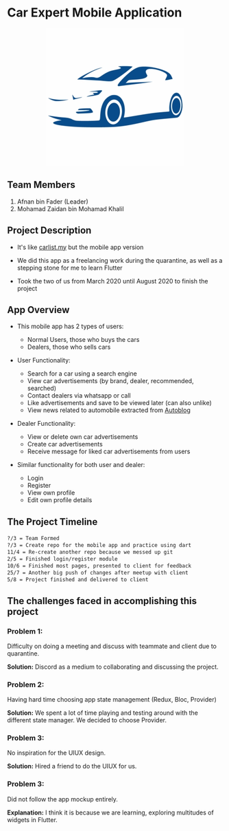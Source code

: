 # Car Expert Mobile Application

<p align = "center">
    <img src = https://github.com/mhdzidannn/Car-Expert/blob/master/android/app/src/main/res/mipmap-hdpi/login.png?raw=true>
</p>

## Team Members

1. Afnan bin Fader (Leader)
2. Mohamad Zaidan bin Mohamad Khalil


## Project Description

-	It's like [carlist.my](https://www.carlist.my/) but the mobile app version

-	We did this app as a freelancing work during the quarantine, as well as a stepping stone for me to learn Flutter

-	Took the two of us from March 2020 until August 2020 to finish the project

## App Overview

- This mobile app has 2 types of users:

    -  Normal Users, those who buys the cars
    -  Dealers, those who sells cars

- User Functionality:

    -  Search for a car using a search engine
    -  View car advertisements (by brand, dealer, recommended, searched)
    -  Contact dealers via whatsapp or call
    -  Like advertisements and save to be viewed later (can also unlike)
    -  View news related to automobile extracted from [Autoblog](https://www.autoblog.com/)

- Dealer Functionality:

    -  View or delete own car advertisements
    -  Create car advertisements
    -  Receive message for liked car advertisements from users

- Similar functionality for both user and dealer:

    - Login
    - Register
    - View own profile
    - Edit own profile details


## The Project Timeline
>>
```
?/3 = Team Formed 
?/3 = Create repo for the mobile app and practice using dart
11/4 = Re-create another repo because we messed up git
2/5 = Finished login/register module
10/6 = Finished most pages, presented to client for feedback
25/7 = Another big push of changes after meetup with client
5/8 = Project finished and delivered to client
```

## The challenges faced in accomplishing this project


### Problem 1:
Difficulty on doing a meeting and discuss with teammate and client due to quarantine.

**Solution:** Discord as a medium to collaborating and discussing the project.


### Problem 2:
Having hard time choosing app state management (Redux, Bloc, Provider)

**Solution:** We spent a lot of time playing and testing around with the different state manager. We decided to choose Provider.


### Problem 3:
No inspiration for the UIUX design. 

**Solution:** Hired a friend to do the UIUX for us.


### Problem 3:
Did not follow the app mockup entirely.

**Explanation:** I think it is because we are learning, exploring multitudes of widgets in Flutter.


